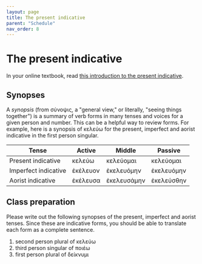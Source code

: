 ```yaml
---
layout: page
title: The present indicative
parent: "Schedule"
nav_order: 8
---
```


# The present indicative

In your online textbook, read [this introduction to the present indicative](https://hellenike.github.io/textbook/topics/expanding/present-indicative/).


## Synopses

A *synopsis* (from σύνοψις, a "general view," or literally, "seeing things together") is a summary of verb forms in many tenses and voices for a given person and number. This can be a helpful way to review forms.  For example, here is a synopsis of κελεύω for the present, imperfect and aorist indicative in the first person singular.


| Tense | Active  | Middle  | Passive  |
| --- |  --- | --- | --- | 
| Present indicative| κελεύω | κελεύομαι | κελεύομαι |
| Imperfect  indicative| ἐκέλευον |  ἐκελευόμην | ἐκελευόμην  |
| Aorist indicative| ἐκέλευσα | ἐκελευσάμην | ἐκελεύσθην | 


## Class preparation

Please write out the following synopses of the present, imperfect and aorist tenses. Since these are indicative forms, you should be able to translate each form as a complete sentence.

1. second person plural of κελεύω
2. third person singular of ποιέω
3. first person plural of δείκνυμι

